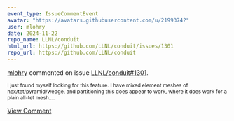 ```yaml
---
event_type: IssueCommentEvent
avatar: "https://avatars.githubusercontent.com/u/2199374?"
user: mlohry
date: 2024-11-22
repo_name: LLNL/conduit
html_url: https://github.com/LLNL/conduit/issues/1301
repo_url: https://github.com/LLNL/conduit
---
```


<a href='https://github.com/mlohry' target='_blank'>mlohry</a> commented on issue <a href='https://github.com/LLNL/conduit/issues/1301' target='_blank'>LLNL/conduit#1301</a>.

<small>I just found myself looking for this feature. I have mixed element meshes of hex/tet/pyramid/wedge, and partitioning this does appear to work, where it does work for a plain all-tet mesh....</small>

<a href='https://github.com/LLNL/conduit/issues/1301' target='_blank'>View Comment</a>